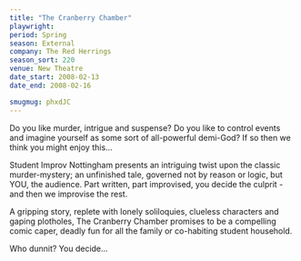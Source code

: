 ```yaml
---
title: "The Cranberry Chamber"
playwright:
period: Spring
season: External
company: The Red Herrings
season_sort: 220
venue: New Theatre
date_start: 2008-02-13
date_end: 2008-02-16

smugmug: phxdJC
---
```


Do you like murder, intrigue and suspense? Do you like to control events and imagine yourself as some sort of all-powerful demi-God? If so then we think you might enjoy this...

Student Improv Nottingham presents an intriguing twist upon the classic murder-mystery; an unfinished tale, governed not by reason or logic, but YOU, the audience. Part written, part improvised, you decide the culprit - and then we improvise the rest.

A gripping story, replete with lonely soliloquies, clueless characters and gaping plotholes, The Cranberry Chamber promises to be a compelling comic caper, deadly fun for all the family or co-habiting student household.

Who dunnit? You decide...
